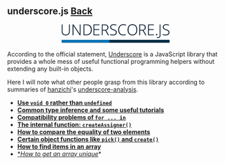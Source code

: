 ## underscore.js [Back](./../Framework.md)

<p align="center">
    <img width="50%" src="./underscore.png" />
</p>

According to the official statement, [Underscore](http://underscorejs.org/) is a JavaScript library that provides a whole mess of useful functional programming helpers without extending any built-in objects.

Here I will note what other people grasp from this library according to summaries of [hanzichi](https://github.com/hanzichi)'s [underscore-analysis](https://github.com/hanzichi/underscore-analysis).

- [**Use `void 0` rather than `undefined`**](./void0_undefined/void0_undefined.md)
- [**Common type inference and some useful tutorials**](./type_inference_and_tutorials/type_inference_and_tutorials.md)
- [**Compatibility problems of `for ... in`**](./for_in_compatibility/for_in_compatibility.md)
- [**The internal function: `createAssigner()`**](./createAssigner/createAssigner.md)
- [**How to compare the equality of two elements**](./is_equal/is_equal.md)
- [**Certain object functions like `pick()` and `create()`**](./object_functions/object_functions.md)
- [**How to find items in an array**](./array_index/array_index.md)
- [**How to get an array unique*](./unique_array/unique_array.md)*
